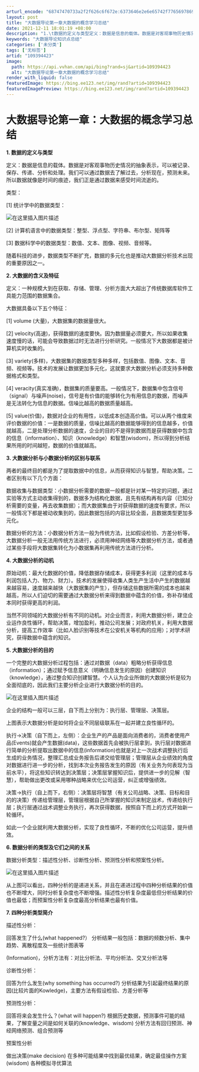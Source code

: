 ```yaml
---
arturl_encode: "68747470733a2f2f626c6f672e:6373646e2e6e65742f77656978696e5f34343538373038362f:61727469636c652f64657461696c732f313039333934343233"
layout: post
title: "大数据导论第一章大数据的概念学习总结"
date: 2021-12-11 18:01:19 +08:00
description: "1.\t数据的定义与类型定义：数据是信息的载体。数据是对客观事物历史情况的抽象表示，可以被记录、保存、"
keywords: "大数据导论知识点总结"
categories: ['未分类']
tags: ['无标签']
artid: "109394423"
image:
  path: https://api.vvhan.com/api/bing?rand=sj&artid=109394423
  alt: "大数据导论第一章大数据的概念学习总结"
render_with_liquid: false
featuredImage: https://bing.ee123.net/img/rand?artid=109394423
featuredImagePreview: https://bing.ee123.net/img/rand?artid=109394423
---
```


# 大数据导论第一章：大数据的概念学习总结

**1. 数据的定义与类型**
  
定义：数据是信息的载体。数据是对客观事物历史情况的抽象表示，可以被记录、保存、传递、分析和处理。我们可以通过数据去了解过去，分析现在，预测未来。所以数据就像是时间的痕迹，我们正是通过数据来感受时间流逝的。
  
类型：
  
[1] 统计学中的数据类型：
  
![在这里插入图片描述](https://i-blog.csdnimg.cn/blog_migrate/89dd9f8bd032fc4f344727e203ccc877.png#pic_center)

[2] 计算机语言中的数据类型：整型、浮点型、字符串、布尔型、矩阵等
  
[3] 数据科学中的数据类型：数值、文本、图像、视频、音频等。
  
随着科技的进步，数据类型不断扩充，数据的多元化也是推动大数据分析技术出现的重要原因之一。
  
**2. 大数据的含义及特征**
  
定义：一种规模大到在获取、存储、管理、分析方面大大超出了传统数据库软件工具能力范围的数据集合。
  
大数据具备以下五个特征：
  
[1] volume (大量)，大数据集的数据量很大。
  
[2] velocity(高速)，获得数据的速度要快。因为数据量必须要大，所以如果收集速度慢的话，可能会导致数据过时无法进行分析研究。一般情况下大数据都是被计算机实时收集的。
  
[3] variety(多样)，大数据集的数据类型多种多样，包括数值、图像、文本、音频、视频等。技术的发展让数据更加多元化，这就要求大数据分析必须支持多种数据格式和类型。
  
[4] veracity(真实准确)，数据集的质量要高。一般情况下，数据集中包含信号（signal）与噪声(noise)，信号是有价值的能够转化为有用信息的数据，而噪声是无法转化为信息的数据。信噪比越高的数据质量越高。
  
[5] value(价值)，数据对企业的有用性，以低成本创造高价值。可以从两个维度来评价数据的价值：一是数据的质量，信噪比越高的数据能够得到的信息越多，价值就越高，二是处理分析数据的速度，企业的目的不是得到数据而是获得数据中包含的信息（information）、知识（knowledge）和智慧(wisdom)，所以得到分析结果所用的时间越短，数据的价值就越高。

**3. 大数据分析与小数据分析的区别与联系**
  
两者的最终目的都是为了提取数据中的信息，从而获得知识与智慧，帮助决策。二者区别有以下几个方面：
  
数据收集与数据类型：小数据分析需要的数据一般都是针对某一特定的问题，通过实验等方式主动收集得到的，数据多为结构化数据，且先有结构再有内容（已知分析需要的变量，再去收集数据）；而大数据集由于对获得数据的速度有要求，所以一般情况下都是被动收集到的，因此数据包括的内容比较全面，且数据类型更加多元化。
  
数据分析的方法：小数据分析方法一般为传统方法，比如假设检验、方差分析等，大数据分析一般无法用传统方法进行，必须用神经网络等大数据分析方法，或者通过某些手段将大数据集转化为小数据集再利用传统方法进行分析。
  
**4. 大数据分析的动机**
  
原始动机：最大化数据的价值，降低数据存储成本，获得更多利润（这里的成本与利润包括人力、物力、财力）。技术的发展使得收集人类生产生活中产生的数据越来越容易，速度越来越快（大数据集的产生），但存储这些数据所需的成本也越来越高，所以人们迫切的需要通过大数据分析来得到数据中蕴含的价值，弥补存储成本同时获得更高的利润。
  
当然不同领域的大数据分析有不同的动机。对企业而言，利用大数据分析，建立企业运作良性循环，帮助决策，增加盈利，推动公司发展；对政府机关，利用大数据分析，提高工作效率（比如人脸识别等技术在公安机关等机构的应用）；对学术研究，获得数据中蕴含的知识。
  
**5. 大数据分析的目的**
  
一个完整的大数据分析过程包括：通过对数据（data）粗略分析获得信息（information）；通过赋予信息意义（明确信息发生的原因）创建知识（knowledge），通过整合知识创建智慧。个人认为企业所做的大数据分析是较为全面彻底的，因此我们主要分析企业进行大数据分析的目的。
  
![在这里插入图片描述](https://i-blog.csdnimg.cn/blog_migrate/7069ecc9761337400dc54c1457418336.png#pic_center)

企业的结构一般可以三层，自下而上分别为：执行层、管理层、决策层。
  
上图表示大数据分析是如何将企业不同层级联系在一起并建立良性循环的。
  
执行→决策（自下而上，左侧）：企业生产的产品是面向消费者的，消费者使用产品(Events)就会产生数据(data)，这些数据首先会被执行层拿到，执行层对数据进行简单的分析提取出数据中的信息(information)也就是对上一次战术调整执行后生成的业务情况，整理汇总成业务报告后递交给管理层；管理层从企业绩效的角度对数据进行进一步的分析，找到本次业务报告发生的原因（有关业务为何表现为当前水平），将这些知识转达到决策层；决策层掌握知识后，提供进一步的见解（智慧），帮助做出更改或采用哪种战略来优化公司运营，纠正或增强绩效。
  
决策→执行（自上而下，右侧）：决策层将智慧（有关公司战略、决策、目标和目的的决策）传递给管理层，管理层根据自己所掌握的知识来制定战术，传递给执行层；执行层通过战术调整业务执行，再次获得数据，按照自下而上的方式开始新一轮循环。
  
如此一个企业就利用大数据分析，实现了良性循环，不断的优化公司运营，提升绩效。
  
**6. 数据分析的类型及它们之间的关系**
  
数据分析类型：描述性分析、诊断性分析、预测性分析和预案性分析。
  
![在这里插入图片描述](https://i-blog.csdnimg.cn/blog_migrate/b506526063dc511076f34d550fa45152.png#pic_center)

从上图可以看出，四种分析的是递进关系，并且在递进过程中四种分析结果的价值也不断增大，同时分析复杂度也不断增强。描述性分析复杂度最低但分析结果的价值也最低；而预案性分析复杂度最高分析结果也最有价值。
  
**7. 四种分析类型简介**
  
描述性分析：
  
回答发生了什么(what happened?） 分析结果一般包括：数据的频数分析、集中趋势、离散程度及一些统计图表等
  
(Information)，分析方法有：对比分析法、平均分析法、交叉分析法等
  
诊断性分析：
  
回答为什么发生(why something has occurred?) 分析结果为引起最终结果的原因(比较片面的Kowledge)，主要方法有假设检验、方差分析等
  
预测性分析：
  
回答将来会发生什么？(what will happen?) 根据历史数据，预测事件可能的结果，了解变量之间是如何关联的(knowledge、wisdom) 分析方法有回归预测、神经网络预测、组合预测等
  
预案性分析
  
做出决策(make decision) 在多种可能结果中找到最优结果，确定最佳操作方案(wisdom) 各种模拟寻优算法